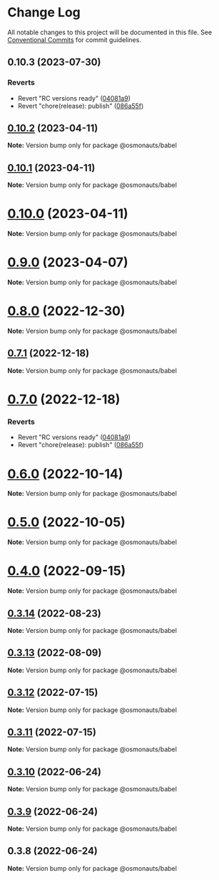 # Change Log

All notable changes to this project will be documented in this file.
See [Conventional Commits](https://conventionalcommits.org) for commit guidelines.

## 0.10.3 (2023-07-30)


### Reverts

* Revert "RC versions ready" ([04081a9](https://github.com/osmosis-labs/telescope/commit/04081a9d1f80feb3ae664bce2d1364850b3daaca))
* Revert "chore(release): publish" ([086a55f](https://github.com/osmosis-labs/telescope/commit/086a55f14c5ca33ee70a0e2121406dd37eb643f1))





## [0.10.2](https://github.com/osmosis-labs/telescope/compare/@osmonauts/babel@0.10.1...@osmonauts/babel@0.10.2) (2023-04-11)

**Note:** Version bump only for package @osmonauts/babel





## [0.10.1](https://github.com/osmosis-labs/telescope/compare/@osmonauts/babel@0.10.0...@osmonauts/babel@0.10.1) (2023-04-11)

**Note:** Version bump only for package @osmonauts/babel





# [0.10.0](https://github.com/osmosis-labs/telescope/compare/@osmonauts/babel@0.9.0...@osmonauts/babel@0.10.0) (2023-04-11)

**Note:** Version bump only for package @osmonauts/babel





# [0.9.0](https://github.com/osmosis-labs/telescope/compare/@osmonauts/babel@0.8.0...@osmonauts/babel@0.9.0) (2023-04-07)

**Note:** Version bump only for package @osmonauts/babel





# [0.8.0](https://github.com/osmosis-labs/telescope/compare/@osmonauts/babel@0.7.1...@osmonauts/babel@0.8.0) (2022-12-30)

**Note:** Version bump only for package @osmonauts/babel





## [0.7.1](https://github.com/osmosis-labs/telescope/compare/@osmonauts/babel@0.7.0...@osmonauts/babel@0.7.1) (2022-12-18)

**Note:** Version bump only for package @osmonauts/babel





# [0.7.0](https://github.com/osmosis-labs/telescope/compare/@osmonauts/babel@0.80.0-rc.1...@osmonauts/babel@0.7.0) (2022-12-18)


### Reverts

* Revert "RC versions ready" ([04081a9](https://github.com/osmosis-labs/telescope/commit/04081a9d1f80feb3ae664bce2d1364850b3daaca))
* Revert "chore(release): publish" ([086a55f](https://github.com/osmosis-labs/telescope/commit/086a55f14c5ca33ee70a0e2121406dd37eb643f1))





# [0.6.0](https://github.com/osmosis-labs/telescope/compare/@osmonauts/babel@0.5.0...@osmonauts/babel@0.6.0) (2022-10-14)

**Note:** Version bump only for package @osmonauts/babel





# [0.5.0](https://github.com/osmosis-labs/telescope/compare/@osmonauts/babel@0.4.0...@osmonauts/babel@0.5.0) (2022-10-05)

**Note:** Version bump only for package @osmonauts/babel





# [0.4.0](https://github.com/osmosis-labs/telescope/compare/@osmonauts/babel@0.3.14...@osmonauts/babel@0.4.0) (2022-09-15)

**Note:** Version bump only for package @osmonauts/babel





## [0.3.14](https://github.com/osmosis-labs/telescope/compare/@osmonauts/babel@0.3.13...@osmonauts/babel@0.3.14) (2022-08-23)

**Note:** Version bump only for package @osmonauts/babel





## [0.3.13](https://github.com/osmosis-labs/telescope/compare/@osmonauts/babel@0.3.12...@osmonauts/babel@0.3.13) (2022-08-09)

**Note:** Version bump only for package @osmonauts/babel





## [0.3.12](https://github.com/osmosis-labs/telescope/compare/@osmonauts/babel@0.3.11...@osmonauts/babel@0.3.12) (2022-07-15)

**Note:** Version bump only for package @osmonauts/babel





## [0.3.11](https://github.com/osmosis-labs/telescope/compare/@osmonauts/babel@0.3.10...@osmonauts/babel@0.3.11) (2022-07-15)

**Note:** Version bump only for package @osmonauts/babel





## [0.3.10](https://github.com/osmosis-labs/telescope/compare/@osmonauts/babel@0.3.9...@osmonauts/babel@0.3.10) (2022-06-24)

**Note:** Version bump only for package @osmonauts/babel





## [0.3.9](https://github.com/osmosis-labs/telescope/compare/@osmonauts/babel@0.3.8...@osmonauts/babel@0.3.9) (2022-06-24)

**Note:** Version bump only for package @osmonauts/babel





## 0.3.8 (2022-06-24)

**Note:** Version bump only for package @osmonauts/babel
